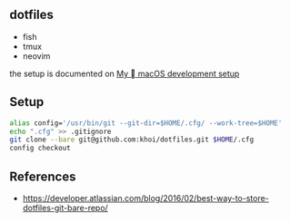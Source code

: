 ## dotfiles

- fish
- tmux
- neovim 

the setup is documented on [My  macOS development setup](https://www.khoi.io/post/macos-development-setup/)

## Setup

```bash
alias config='/usr/bin/git --git-dir=$HOME/.cfg/ --work-tree=$HOME'
echo ".cfg" >> .gitignore
git clone --bare git@github.com:khoi/dotfiles.git $HOME/.cfg  
config checkout
```

## References

- https://developer.atlassian.com/blog/2016/02/best-way-to-store-dotfiles-git-bare-repo/
